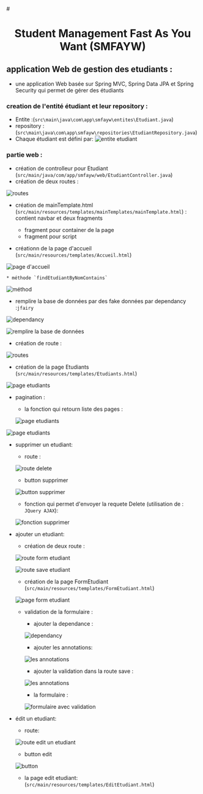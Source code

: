#<h1 align="center">Student Management Fast As You Want (SMFAYW)</u>

## application Web de gestion des etudiants :
   * une application Web basée sur Spring MVC, Spring Data JPA et Spring Security qui permet de gérer des étudiants


###   creation de l'entité étudiant et leur repository :
   * Entite :(`src\main\java\com\app\smfayw\entites\Etudiant.java`)
   * repository : (`src\main\java\com\app\smfayw\repositories\EtudiantRepository.java`)
   * Chaque étudiant est défini par:
   ![entite etudiant](rapportImg/img1.png)



### partie web :

   * création de controlleur pour Etudiant (`src/main/java/com/app/smfayw/web/EtudiantController.java`)
   * création de deux routes :
   
   ![routes](rapportImg/img2.png)

   * création de mainTemplate.html (`src/main/resources/templates/mainTemplates/mainTemplate.html`) : contient navbar et deux fragments
     * fragment pour container de la page
     * fragment pour script
     
   * créationn de la page d'accueil (`src/main/resources/templates/Accueil.html`)
   
   ![page d'accueil](rapportImg/img3.png)
   
    * méthode `findEtudiantByNomContains`
   
   ![méthod](rapportImg/img4.png)

   * remplire la base de données par des fake données par dependancy :`jfairy`

   ![dependancy](rapportImg/img8.png)
   
   ![remplire la base de données](rapportImg/img7.png)

   * création de route :
   
   ![routes](rapportImg/img5.png)


   * création de la page Etudiants (`src/main/resources/templates/Etudiants.html`)

   ![page etudiants](rapportImg/img6.png)


   * pagination :
     * la fonction qui retourn liste des pages :
     
      ![page etudiants](rapportImg/img10.png)
   
   ![page etudiants](rapportImg/img9.png)


   * supprimer un etudiant:
     * route :

     ![route delete](rapportImg/img11.png)    
      
     * button supprimer
       
     ![button supprimer](rapportImg/img12.png)
     
     * fonction qui permet d'envoyer la requete Delete (utilisation de : ` JQuery AJAX`):

     ![fonction supprimer](rapportImg/img13.png)


   * ajouter un etudiant:
     * création de deux route :      
     
     ![route form etudiant ](rapportImg/img14.png)    

     ![route save etudiant](rapportImg/img15.png)    
     
     * création de la page FormEtudiant (`src/main/resources/templates/FormEtudiant.html`)

     ![page form etudiant](rapportImg/img16.png)    

     * validation de la formulaire :
       * ajouter la dependance : 

       ![dependancy](rapportImg/img17.png)
     
       * ajouter les annotations:

       ![les annotations](rapportImg/img18.png)

       * ajouter la validation dans la route save :

       ![les annotations](rapportImg/img19.png)

       * la formulaire :

       ![formulaire avec validation](rapportImg/img20.png)
        

   * édit un etudiant:
     * route:
     
     ![route edit un etudiant ](rapportImg/img21.png)    

     * button edit 

     ![button ](rapportImg/img22.png)

       * la page edit etudiant:(`src/main/resources/templates/EditEtudiant.html`)


